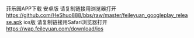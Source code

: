 菲乐园APP下载
安卓版
请复制链接用浏览器打开
https://github.com/HeShuo888/bbs/raw/master/feileyuan_googleplay_release.apk
ios版
请复制链接用Safari浏览器打开
https://wap.feileyuan.com/download/ios
